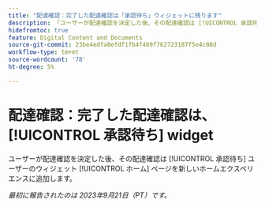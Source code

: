 ```yaml
---
title: "配達確認：完了した配達確認は「承認待ち」ウィジェットに残ります"
description: 「ユーザーが配達確認を決定した後、その配達確認は [!UICONTROL 承認待ち] ユーザーのウィジェット [!UICONTROL ホーム] 新しいホームエクスペリエンスのページ」を参照してください。
hidefromtoc: true
feature: Digital Content and Documents
source-git-commit: 23be4edfa0efdf1fb4f469f762723187f5e4c08d
workflow-type: tm+mt
source-wordcount: '78'
ht-degree: 5%

---
```



# 配達確認：完了した配達確認は、 [!UICONTROL 承認待ち] widget

ユーザーが配達確認を決定した後、その配達確認は [!UICONTROL 承認待ち] ユーザーのウィジェット [!UICONTROL ホーム] ページを新しいホームエクスペリエンスに追加します。

_最初に報告されたのは 2023年9月21日（PT）です。_
